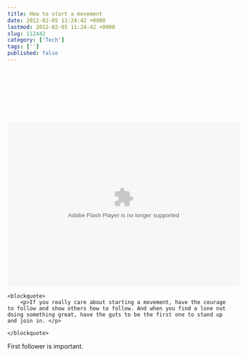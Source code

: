 ```yaml
---
title: How to start a movement
date: 2012-02-05 11:24:42 +0900
lastmod: 2012-02-05 11:24:42 +0900
slug: 112442
category: ['Tech']
tags: ['']
published: false
---
```




<p><object width="526" height="374"><br />
<param name="movie" value="http://video.ted.com/assets/player/swf/EmbedPlayer.swf"></param><br />
<param name="allowFullScreen" value="true" /><br />
<param name="allowScriptAccess" value="always"/><br />
<param name="wmode" value="transparent"></param><br />
<param name="bgColor" value="#ffffff"></param><br />
<param name="flashvars" value="vu=https://video.ted.com/talk/stream/2010U/Blank/DerekSivers_2010U-320k.mp4&su=http://images.ted.com/images/ted/tedindex/embed-posters/DerekSivers-2010U.embed_thumbnail.jpg&vw=512&vh=288&ap=0&ti=814&lang=&introDuration=15330&adDuration=4000&postAdDuration=830&adKeys=talk=derek_sivers_how_to_start_a_movement;year=2010;theme=the_creative_spark;event=TED2010;tag=business;tag=dance;tag=entertainment;tag=leadership;tag=marketing;tag=video;&preAdTag=tconf.ted/embed;tile=1;sz=512x288;" /><br />
<embed src="http://video.ted.com/assets/player/swf/EmbedPlayer.swf" pluginspace="http://www.macromedia.com/go/getflashplayer" type="application/x-shockwave-flash" wmode="transparent" bgColor="#ffffff" width="526" height="374" allowFullScreen="true" allowScriptAccess="always" flashvars="vu=https://video.ted.com/talk/stream/2010U/Blank/DerekSivers_2010U-320k.mp4&su=http://images.ted.com/images/ted/tedindex/embed-posters/DerekSivers-2010U.embed_thumbnail.jpg&vw=512&vh=288&ap=0&ti=814&lang=&introDuration=15330&adDuration=4000&postAdDuration=830&adKeys=talk=derek_sivers_how_to_start_a_movement;year=2010;theme=the_creative_spark;event=TED2010;tag=business;tag=dance;tag=entertainment;tag=leadership;tag=marketing;tag=video;&preAdTag=tconf.ted/embed;tile=1;sz=512x288;"></embed><br />
</object></p>

    <blockquote>
        <p>If you really care about starting a movement, have the courage to follow and show others how to follow. And when you find a lone nut doing something great, have the guts to be the first one to stand up and join in. </p>

    </blockquote>
<p>First follower is important.</p>

